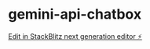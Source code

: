 # gemini-api-chatbox

[Edit in StackBlitz next generation editor ⚡️](https://stackblitz.com/~/github.com/faisalsaleem101/gemini-api-chatbox)